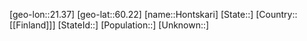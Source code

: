 ﻿---
location: [60.22,21.37]
mapzoom: [7,12] 
mapmarker: city 
type: City
tags:
- geo/City


SpocWebEntityId: 31020
isDeleted: false
confidential: public

---
[geo-lon::21.37]
[geo-lat::60.22]
[name::Hontskari]
[State::]
[Country::[[Finland]]]
[StateId::]
[Population::]
[Unknown::]

